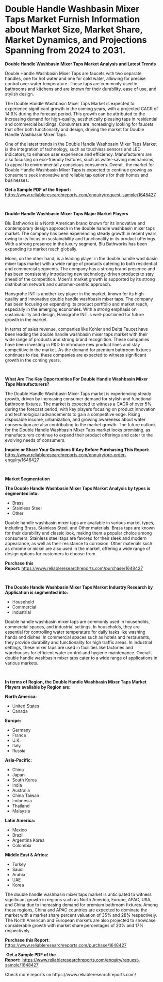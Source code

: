 <p><h1>Double Handle Washbasin Mixer Taps Market Furnish Information about Market Size, Market Share, Market Dynamics, and Projections Spanning from 2024 to 2031.</h1></p><p><strong>Double Handle Washbasin Mixer Taps Market Analysis and Latest Trends</strong></p>
<p><p>Double Handle Washbasin Mixer Taps are faucets with two separate handles, one for hot water and one for cold water, allowing for precise control over water temperature. These taps are commonly used in bathrooms and kitchens and are known for their durability, ease of use, and stylish design.</p><p>The Double Handle Washbasin Mixer Taps Market is expected to experience significant growth in the coming years, with a projected CAGR of 14.9% during the forecast period. This growth can be attributed to the increasing demand for high-quality, aesthetically pleasing taps in residential and commercial buildings. Consumers are increasingly looking for faucets that offer both functionality and design, driving the market for Double Handle Washbasin Mixer Taps.</p><p>One of the latest trends in the Double Handle Washbasin Mixer Taps Market is the integration of technology, such as touchless sensors and LED indicators, to enhance user experience and efficiency. Manufacturers are also focusing on eco-friendly features, such as water-saving mechanisms, to appeal to environmentally conscious consumers. Overall, the market for Double Handle Washbasin Mixer Taps is expected to continue growing as consumers seek innovative and reliable tap options for their homes and businesses.</p></p>
<p><strong>Get a Sample PDF of the Report:&nbsp;</strong> <a href="https://www.reliableresearchreports.com/enquiry/request-sample/1648427">https://www.reliableresearchreports.com/enquiry/request-sample/1648427</a></p>
<p>&nbsp;</p>
<p><strong>Double Handle Washbasin Mixer Taps Major Market Players</strong></p>
<p><p>Blu Bathworks is a North American brand known for its innovative and contemporary design approach in the double handle washbasin mixer taps market. The company has been experiencing steady growth in recent years, owing to its focus on sustainability and functionality in its product offerings. With a strong presence in the luxury segment, Blu Bathworks has been expanding its market reach globally.</p><p>Moen, on the other hand, is a leading player in the double handle washbasin mixer taps market with a wide range of products catering to both residential and commercial segments. The company has a strong brand presence and has been consistently introducing new technology-driven products to stay ahead of the competition. Moen's market growth is supported by its strong distribution network and customer-centric approach.</p><p>Hansgrohe INT is another key player in the market, known for its high-quality and innovative double handle washbasin mixer taps. The company has been focusing on expanding its product portfolio and market reach, especially in the emerging economies. With a strong emphasis on sustainability and design, Hansgrohe INT is well-positioned for future growth in the market.</p><p>In terms of sales revenue, companies like Kohler and Delta Faucet have been leading the double handle washbasin mixer taps market with their wide range of products and strong brand recognition. These companies have been investing in R&D to introduce new product lines and stay competitive in the market. As the demand for premium bathroom fixtures continues to rise, these companies are expected to witness significant growth in the coming years.</p></p>
<p>&nbsp;</p>
<p><strong>What Are The Key Opportunities For Double Handle Washbasin Mixer Taps Manufacturers?</strong></p>
<p><p>The Double Handle Washbasin Mixer Taps market is experiencing steady growth, driven by increasing consumer demand for stylish and functional bathroom fixtures. The market is expected to witness a CAGR of over 5% during the forecast period, with key players focusing on product innovation and technological advancements to gain a competitive edge. Rising disposable income, urbanization, and growing awareness about water conservation are also contributing to the market growth. The future outlook for the Double Handle Washbasin Mixer Taps market looks promising, as manufacturers continue to expand their product offerings and cater to the evolving needs of consumers.</p></p>
<p><strong>Inquire or Share Your Questions If Any Before Purchasing This Report:</strong> <a href="https://www.reliableresearchreports.com/enquiry/pre-order-enquiry/1648427">https://www.reliableresearchreports.com/enquiry/pre-order-enquiry/1648427</a></p>
<p>&nbsp;</p>
<p><strong>Market Segmentation</strong></p>
<p><strong>The Double Handle Washbasin Mixer Taps Market Analysis by types is segmented into:</strong></p>
<p><ul><li>Brass</li><li>Stainless Steel</li><li>Other</li></ul></p>
<p><p>Double handle washbasin mixer taps are available in various market types, including Brass, Stainless Steel, and Other materials. Brass taps are known for their durability and classic look, making them a popular choice among consumers. Stainless steel taps are favored for their sleek and modern appearance, as well as their resistance to corrosion. Other materials such as chrome or nickel are also used in the market, offering a wide range of design options for customers to choose from.</p></p>
<p><strong>Purchase this Report:&nbsp;</strong><a href="https://www.reliableresearchreports.com/purchase/1648427">https://www.reliableresearchreports.com/purchase/1648427</a></p>
<p>&nbsp;</p>
<p><strong>The Double Handle Washbasin Mixer Taps Market Industry Research by Application is segmented into:</strong></p>
<p><ul><li>Household</li><li>Commercial</li><li>Industrial</li></ul></p>
<p><p>Double handle washbasin mixer taps are commonly used in households, commercial spaces, and industrial settings. In households, they are essential for controlling water temperature for daily tasks like washing hands and dishes. In commercial spaces such as hotels and restaurants, they provide durability and functionality for high traffic areas. In industrial settings, these mixer taps are used in facilities like factories and warehouses for efficient water control and hygiene maintenance. Overall, double handle washbasin mixer taps cater to a wide range of applications in various markets.</p></p>
<p>&nbsp;</p>
<p><strong>In terms of Region, the Double Handle Washbasin Mixer Taps Market Players available by Region are:</strong></p>
<p>
    <p> <strong> North America: </strong>
        <ul>
            <li>United States</li>
            <li>Canada</li>
        </ul>
        </p> 
    <p> <strong> Europe: </strong>
        <ul>
            <li>Germany</li>
            <li>France</li>
            <li>U.K.</li>
            <li>Italy</li>
            <li>Russia</li>
        </ul>
        </p> 
    <p> <strong> Asia-Pacific: </strong>
        <ul>
            <li>China</li>
            <li>Japan</li>
            <li>South Korea</li>
            <li>India</li>
            <li>Australia</li>
            <li>China Taiwan</li>
            <li>Indonesia</li>
            <li>Thailand</li>
            <li>Malaysia</li>
        </ul>
        </p> 
    <p> <strong> Latin America: </strong>
        <ul>
            <li>Mexico</li>
            <li>Brazil</li>
            <li>Argentina Korea</li>
            <li>Colombia</li>
        </ul>
        </p> 
    <p> <strong> Middle East & Africa: </strong>
        <ul>
            <li>Turkey</li>
            <li>Saudi</li>
            <li>Arabia</li>
            <li>UAE</li>
            <li>Korea</li>
        </ul>
    </p>
    </p>
<p><p>The double handle washbasin mixer taps market is anticipated to witness significant growth in regions such as North America, Europe, APAC, USA, and China due to increasing demand for premium bathroom fixtures. Among these regions, China and APAC countries are expected to dominate the market with a market share percent valuation of 35% and 28% respectively. The North American and European markets are also projected to showcase considerable growth with market share percentages of 20% and 17% respectively.</p></p>
<p><strong>Purchase this Report: </strong><a href="https://www.reliableresearchreports.com/purchase/1648427">https://www.reliableresearchreports.com/purchase/1648427</a></p>
<p>&nbsp;<strong>Get a Sample PDF of the Report:&nbsp;&nbsp;</strong><a href="https://www.reliableresearchreports.com/enquiry/request-sample/1648427">https://www.reliableresearchreports.com/enquiry/request-sample/1648427</a></p>
<p><strong></strong></p>
<p>Check more reports on https://www.reliableresearchreports.com/</p>